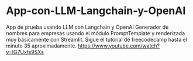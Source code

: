 # App-con-LLM-Langchain-y-OpenAI
App de prueba usando LLM con Langchain y OpenAI
Generador de nombres para empresas usando el módulo PromptTemplate y 
	renderizada muy básicamente con Streamlit.
Sigue el tutorial de freecodecamp hasta el minuto 35 aproximadamente. 
https://www.youtube.com/watch?v=lG7Uxts9SXs
